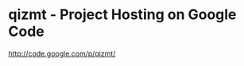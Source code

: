<!--
id: 191628891
link: http://kevinisom.info/post/191628891/qizmt-project-hosting-on-google-code
slug: qizmt-project-hosting-on-google-code
date: Sat Sep 19 2009 20:38:17 GMT+1200 (NZST)
raw: {"blog_name":"kevinisom","id":191628891,"post_url":"http://kevinisom.info/post/191628891/qizmt-project-hosting-on-google-code","slug":"qizmt-project-hosting-on-google-code","type":"link","date":"2009-09-19 08:38:17 GMT","timestamp":1253349497,"state":"published","format":"html","reblog_key":"II9h9UVe","tags":[],"short_url":"http://tmblr.co/Zw68YyBR0PR","highlighted":[],"feed_item":"http://code.google.com/p/qizmt/","from_feed_id":"650234","note_count":0,"title":"qizmt -  Project Hosting on Google Code","url":"http://code.google.com/p/qizmt/","description":""}
publish: 2009-09-019
tags: 
title: qizmt -  Project Hosting on Google Code
-->


qizmt -  Project Hosting on Google Code
=======================================

<http://code.google.com/p/qizmt/>

